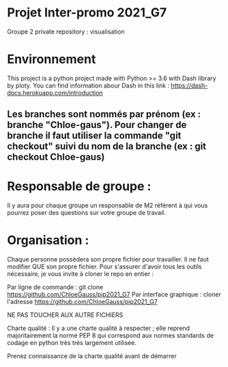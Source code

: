 # Projet Inter-promo 2021_G7

Groupe 2 private repository : visualisation

# Environnement

This project is a python project made with Python >= 3.6 with Dash library by ploty.
You can find information abour Dash in this link : https://dash-docs.herokuapp.com/introduction

## Les branches sont nommés par prénom (ex : branche "Chloe-gaus"). Pour changer de branche il faut utiliser la commande "git checkout" suivi du nom de la branche (ex : git checkout Chloe-gaus)

# Responsable de groupe :
Il y aura pour chaque groupe un responsable de M2 référent à qui vous pourrez poser des questions sur votre groupe de travail.



# Organisation :
Chaque personne possèdera son propre fichier pour travailler. Il ne faut modifier QUE son propre fichier. Pour s'assurer d'avoir tous les outils nécessaire, je vous invite à cloner le repo en entier :

Par ligne de commande : git clone https://github.com/ChloeGauss/pip2021_G7
Par interface graphique : cloner l'adresse https://github.com/ChloeGauss/pip2021_G7

NE PAS TOUCHER AUX AUTRE FICHIERS

Charte qualité :
Il y a une charte qualité à respecter ; elle reprend majoritairement la norme PEP 8 qui correspond aux normes standards de codage en python très très largement utilisée.

Prenez connaissance de la charte qualité avant de démarrer 
